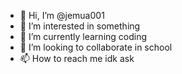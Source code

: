 - 👋 Hi, I’m @jemua001
- 👀 I’m interested in something
- 🌱 I’m currently learning coding
- 💞️ I’m looking to collaborate in school
- 📫 How to reach me idk ask

<!---
jemua001/jemua001 is a ✨ special ✨ repository because its `README.md` (this file) appears on your GitHub profile.
You can click the Preview link to take a look at your changes.
--->
